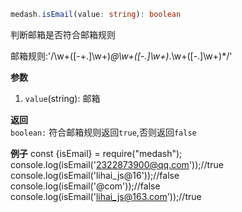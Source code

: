 ```ts
medash.isEmail(value: string): boolean 
```
判断邮箱是否符合邮箱规则  

邮箱规则:'/\w+([-+.]\w+)*@\w+([-.]\w+)*\.\w+([-.]\w+)*/' 

**参数**  
1. `value`(string): 邮箱

**返回**  
`boolean:` 符合邮箱规则返回`true`,否则返回`false`

**例子**
<me-embed>const {isEmail} = require("medash");
console.log(isEmail('2322873900@qq.com'));//true
console.log(isEmail('lihai_js@16'));//false
console.log(isEmail('@com'));//false
console.log(isEmail('lihai_js@163.com'));//true</me-embed>
